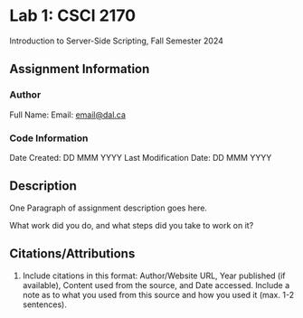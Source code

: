 <!--- The following README.md sample file was adapted from https://gist.github.com/PurpleBooth/109311bb0361f32d87a2#file-readme-template-md by Raghav Sampangi for academic use ---> 
<!--- You may delete any comments in this sample README.md file. Update information in this readme file with information from your work, and if there are sections that are marked "[OPTIONAL]" that you do not need in a specific section, simply delete them. Retain the other sections. --->
# Lab 1: CSCI 2170

Introduction to Server-Side Scripting, Fall Semester 2024

## Assignment Information

### Author

Full Name: <Your Name Here>
Email: email@dal.ca

### Code Information

Date Created: DD MMM YYYY
Last Modification Date: DD MMM YYYY

## Description

One Paragraph of assignment description goes here.

What work did you do, and what steps did you take to work on it?

## Citations/Attributions

1. Include citations in this format:
Author/Website URL, Year published (if available), Content used from the source, and Date accessed. Include a note as to what you used from this source and how you used it (max. 1-2 sentences).
